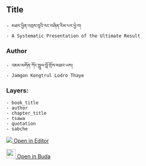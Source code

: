 ## Title
	- མཐར་ཕྱིན་འབྲས་བུའི་རང་བཞིན་རིམ་པར་ཕྱེ་བ།
	- A Systematic Presentation of the Ultimate Result

### Author
	- འཇམ་མགོན་ཀོང་སྤྲུལ་བློ་གྲོས་མཐའ་ཡས།
	- Jamgon Kongtrul Lodro Thaye

### Layers:
	- book_title
	- author
	- chapter_title
	- tsawa
	- quotation
	- sabche


[<img src="https://img.icons8.com/color/25/000000/edit-property.png"> Open in Editor](http://editor.openpecha.org/P000132)

[<img width="25" src="https://library.bdrc.io/icons/BUDA-small.svg"> Open in Buda](https://library.bdrc.io/show/bdr:IE0OPP000132)
